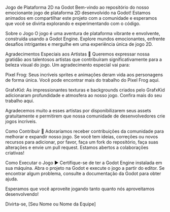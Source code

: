 Jogo de Plataforma 2D na Godot
Bem-vindo ao repositório do nosso emocionante jogo de plataforma 2D desenvolvido na Godot! Estamos animados em compartilhar este projeto com a comunidade e esperamos que você se divirta explorando e experimentando com o código.

Sobre o Jogo
O jogo é uma aventura de plataforma vibrante e envolvente, construída usando a Godot Engine. Explore mundos emocionantes, enfrente desafios intrigantes e mergulhe em uma experiência única de jogo 2D.

Agradecimentos Especiais aos Artistas 🎨
Queremos expressar nossa gratidão aos talentosos artistas que contribuíram significativamente para a beleza visual do jogo. Um agradecimento especial vai para:

Pixel Frog: Seus incríveis sprites e animações deram vida aos personagens de forma única. Você pode encontrar mais do trabalho do Pixel Frog aqui.

GrafxKid: As impressionantes texturas e backgrounds criados pelo GrafxKid adicionaram profundidade e atmosfera ao nosso jogo. Confira mais do seu trabalho aqui.

Agradecemos muito a esses artistas por disponibilizarem seus assets gratuitamente e permitirem que nossa comunidade de desenvolvedores crie jogos incríveis.

Como Contribuir 🚀
Adoraríamos receber contribuições da comunidade para melhorar e expandir nosso jogo. Se você tem ideias, correções ou novos recursos para adicionar, por favor, faça um fork do repositório, faça suas alterações e envie um pull request. Estamos abertos a colaborações criativas!

Como Executar o Jogo ▶️
Certifique-se de ter a Godot Engine instalada em sua máquina. Abra o projeto na Godot e execute o jogo a partir do editor. Se encontrar algum problema, consulte a documentação da Godot para obter ajuda.

Esperamos que você aproveite jogando tanto quanto nós aproveitamos desenvolvendo!

Divirta-se,
[Seu Nome ou Nome da Equipe]
